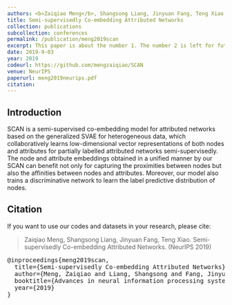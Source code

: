 ```yaml
---
authors: <b>Zaiqiao Meng</b>, Shangsong Liang, Jinyuan Fang, Teng Xiao
title: Semi-supervisedly Co-embedding Attributed Networks
collection: publications
subcollection: conferences
permalink: /publication/meng2019scan
excerpt: This paper is about the number 1. The number 2 is left for future work.
date: 2019-9-03
year: 2019
codeurl: https://github.com/mengzaiqiao/SCAN
venue: NeurIPS
paperurl: meng2019neurips.pdf
citation:
---
```


## Introduction

SCAN is a semi-supervised co-embedding model for attributed networks based on the generalized SVAE for heterogeneous data, which collaboratively learns low-dimensional vector representations of both nodes and attributes for partially labelled attributed networks semi-supervisedly. The node and attribute embeddings obtained in a unified manner by our SCAN can benefit not only for capturing the proximities between nodes but also the affinities between nodes and attributes. Moreover, our model also trains a discriminative network to learn the label predictive distribution of nodes.


## Citation

If you want to use our codes and datasets in your research, please cite:
>Zaiqiao Meng, Shangsong Liang, Jinyuan Fang, Teng Xiao. Semi-supervisedly Co-embedding Attributed Networks. (NeurIPS 2019)

<pre>
@inproceedings{meng2019scan,
  title={Semi-supervisedly Co-embedding Attributed Networks},
  author={Meng, Zaiqiao and Liang, Shangsong and Fang, Jinyuan and Xiao, Teng},
  booktitle={Advances in neural information processing systems},
  year={2019}
}
</pre>